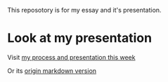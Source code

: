 This reposotory is for my essay and it's presentation.

# Look at my presentation

Visit [my process and presentation this week](./Pre/week1.pdf)

Or its [origin markdown version](https://github.com/LYK-love/Code-Comment-Consistency/blob/main/Pre/week1.md)



